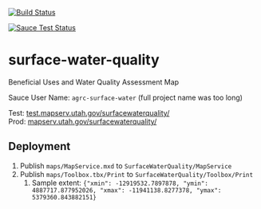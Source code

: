 [![Build Status](https://travis-ci.org/agrc/surface-water-quality.svg?branch=master)](https://travis-ci.org/agrc/surface-water-quality)

[![Sauce Test Status](https://saucelabs.com/browser-matrix/agrc-surface-water.svg)](https://saucelabs.com/u/agrc-surface-water)
# surface-water-quality
Beneficial Uses and Water Quality Assessment Map


Sauce User Name: `agrc-surface-water` (full project name was too long)

Test: [test.mapserv.utah.gov/surfacewaterquality/](http://test.mapserv.utah.gov/surfacewaterquality/)  
Prod: [mapserv.utah.gov/surfacewaterquality/](http://mapserv.utah.gov/surfacewaterquality/)  

## Deployment

1. Publish `maps/MapService.mxd` to `SurfaceWaterQuality/MapService`
1. Publish `maps/Toolbox.tbx/Print` to `SurfaceWaterQuality/Toolbox/Print`
    1. Sample extent: `{"xmin": -12919532.7897878, "ymin": 4887717.877952026, "xmax": -11941138.8277378, "ymax": 5379360.843882151}`
